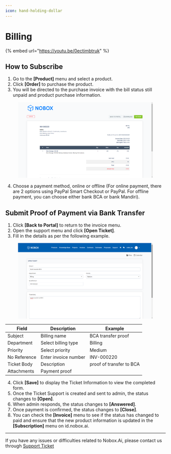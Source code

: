 ```yaml
---
icon: hand-holding-dollar
---
```


# Billing

{% embed url="https://youtu.be/0ectimbtruk" %}

## **How to Subscribe**

1. Go to the **\[Product]** menu and select a product.
2. Click **\[Order]** to purchase the product.
3. You will be directed to the purchase invoice with the bill status still unpaid and product purchase information.

<figure><img src="../.gitbook/assets/Information.png" alt=""><figcaption></figcaption></figure>

4. Choose a payment method, online or offline (For online payment, there are 2 options using PayPal Smart Checkout or PayPal. For offline payment, you can choose either bank BCA or bank Mandiri).

## **Submit Proof of Payment via Bank Transfer**

1. Click **\[Back to Portal]** to return to the invoice menu.
2. Open the support menu and click **\[Open Ticket]**.
3. Fill in the details as per the following example.

<figure><img src="../.gitbook/assets/Ticket.png" alt=""><figcaption></figcaption></figure>

| Field        | Description          | Example                  |
| ------------ | -------------------- | ------------------------ |
| Subject      | Billing name         | BCA transfer proof       |
| Department   | Select billing type  | Billing                  |
| Priority     | Select priority      | Medium                   |
| No Reference | Enter invoice number | INV-000220               |
| Ticket Body  | Description          | proof of transfer to BCA |
| Attachments  | Payment proof        |                          |

4. Click **\[Save]** to display the Ticket Information to view the completed form.
5. Once the Ticket Support is created and sent to admin, the status changes to **\[Open]**.
6. When admin responds, the status changes to **\[Answered]**.
7. Once payment is confirmed, the status changes to **\[Close]**.
8. You can check the **\[Invoice]** menu to see if the status has changed to paid and ensure that the new product information is updated in the **\[Subscription]** menu on id.nobox.ai.

***

If you have any issues or difficulties related to Nobox.Ai, please contact us through [Support Ticket](https://crm.nobox.ai/clients/tickets)

